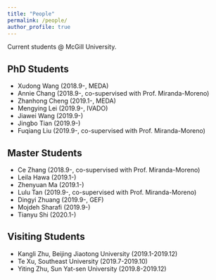 ```yaml
---
title: "People"
permalink: /people/
author_profile: true
---
```



Current students @ McGill University.

## PhD Students
* Xudong Wang (2018.9-, MEDA)  
* Annie Chang (2018.9-, co-supervised with Prof. Miranda-Moreno)
* Zhanhong Cheng (2019.1-, MEDA)
* Mengying Lei (2019.9-, IVADO)
* Jiawei Wang (2019.9-)
* Jingbo Tian (2019.9-)
* Fuqiang Liu (2019.9-, co-supervised with Prof. Miranda-Moreno)



## Master Students
* Ce Zhang (2018.9-, co-supervised with Prof. Miranda-Moreno)
* Leila Hawa (2019.1-)
* Zhenyuan Ma (2019.1-)
* Lulu Tan (2019.9-, co-supervised with Prof. Miranda-Moreno)
* Dingyi Zhuang (2019.9-, GEF)
* Mojdeh Sharafi (2019.9-)
* Tianyu Shi (2020.1-)


## Visiting Students
* Kangli Zhu, Beijing Jiaotong University (2019.1-2019.12)
* Te Xu, Southeast University (2019.7-2019.10)
* Yiting Zhu, Sun Yat-sen University (2019.8-2019.12)

